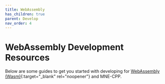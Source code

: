 ```yaml
---
title: WebAssembly
has_children: true
parent: Develop
nav_order: 4
---
```

# WebAssembly Development Resources

Below are some guides to get you started with developing for [WebAssembly (Wasm)](https://webassembly.org/){:target="_blank" rel="noopener"} and MNE-CPP.
